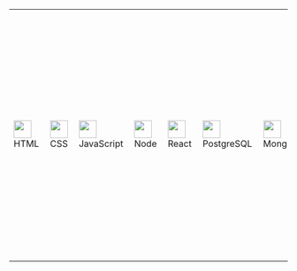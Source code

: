 <table>
  <tr>
<!--     <td>
      <h2>Hi 🙏 I'm Baz 😎</h2>
      <img src="https://media.giphy.com/media/xuXzcHMkuwvf2/giphy.gif" width="200"/>
      <h3>a FullStack Developer</h3>
    </td> -->
    <td>
      <div style="display:flex;gap:20px;">
        <div><img src="https://cdn.jsdelivr.net/gh/devicons/devicon/icons/html5/html5-original.svg" width="32px" height="32px" /><span>HTML</span></div>
        <div><img src="https://cdn.jsdelivr.net/gh/devicons/devicon/icons/css3/css3-original.svg" width="32px" height="32px" /><span>CSS</span></div>
        <div><img src="https://cdn.jsdelivr.net/gh/devicons/devicon/icons/javascript/javascript-original.svg" width="32px" height="32px" /><span>JavaScript</span></div>
        <div><img src="https://cdn.jsdelivr.net/gh/devicons/devicon/icons/nodejs/nodejs-plain-wordmark.svg" width="32px" height="32px" /><span>Node</span></div>
        <div><img src="https://cdn.jsdelivr.net/gh/devicons/devicon/icons/react/react-original.svg" width="32px" height="32px" /><span>React</span></div>
        <div><img src="https://cdn.jsdelivr.net/gh/devicons/devicon/icons/postgresql/postgresql-original.svg" width="32px" height="32px" /><span>PostgreSQL</span></div>
        <div><img src="https://cdn.jsdelivr.net/gh/devicons/devicon/icons/mongodb/mongodb-original.svg" width="32px" height="32px" /><span>MongoDB</span></div>
        <div><img src="https://cdn.jsdelivr.net/gh/devicons/devicon/icons/typescript/typescript-original.svg" width="32px" height="32px" /><span>TypeScript</span></div>
        <div><img src="https://cdn.jsdelivr.net/gh/devicons/devicon/icons/nextjs/nextjs-original.svg" width="32px" height="32px" /><span>Next</span></div>
      </div>
    </td>
    <td>
      <h2>Example Work:</h2>
      <ul>
        <li><a href="https://fullstack-workout.netlify.app/">FullStack MERN Workout Planner</a></li>
        <li><a href="https://bazmurphy-fullstack-videos.netlify.app/">FullStack PERN Video Recommendations</a></li>
        <li><a href="https://bazmurphy-t3-social-media.vercel.app/">FullStack Social Media Clone</a></li>
        <li><a href="https://cyf-bazmurphy-sql.onrender.com">FullStack PERN Ecommerce Management</a></li>
<!--         <li><a href="https://bazmurphy-expense-tracker.cyclic.app/">Fullstack MERN Expenses Tracker</a></li> -->
        <li><a href="https://cyf-bazmurphy-codewars.netlify.app">CodeWars Collections Completion Tracker</a></li>
        <li><a href="https://cyf-bazmurphy-projects.netlify.app/">CYF Projects Portfolio</a></li>
      </ul>
    </td>
  </tr>
</table>

<!-- ![](https://github-readme-stats.vercel.app/api/top-langs/?username=bazmurphy&layout=compact&theme=vision-friendly-dark) -->
<!-- ![](http://github-readme-streak-stats.herokuapp.com?user=bazmurphy&theme=github-dark-blue&hide_border=true&border_radius=3&date_format=j%20M%5B%20Y%5D) -->
<!-- ![](https://komarev.com/ghpvc/?username=bazmurphy&label=views) -->
